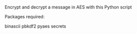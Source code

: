 Encrypt and decrypt a message in AES with this Python script


Packages required:

binascii
pbkdf2
pyaes
secrets